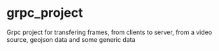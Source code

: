 # grpc_project
Grpc project for transfering frames, from clients to server, from a video source, geojson data and some generic data 
